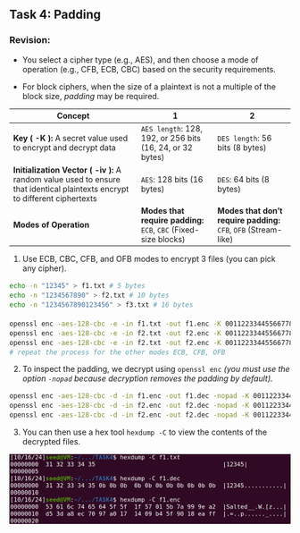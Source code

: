 ## Task 4: Padding

### Revision:

- You select a cipher type (e.g., AES), and then choose a mode of operation (e.g., CFB, ECB, CBC) based on the security requirements.

- For block ciphers, when the size of a plaintext is not a multiple of the block size, *padding* may be required.

| Concept | 1 | 2 |
| ------- | ---------- | -------- |
| **Key ( -K ):** A secret value used to encrypt and decrypt data | `AES length`: 128, 192, or 256 bits (16, 24, or 32 bytes) | `DES length`: 56 bits (8 bytes) |
| **Initialization Vector ( -iv ):** A random value used to ensure that identical plaintexts encrypt to different ciphertexts | `AES`: 128 bits (16 bytes) | `DES`: 64 bits (8 bytes) |
| **Modes of Operation** | **Modes that require padding:** `ECB`, `CBC` (Fixed-size blocks) | **Modes that don’t require padding:** `CFB`, `OFB` (Stream-like) |

1. Use ECB, CBC, CFB, and OFB modes to encrypt 3 files (you can pick any cipher).
```bash
echo -n "12345" > f1.txt # 5 bytes
echo -n "1234567890" > f2.txt # 10 bytes
echo -n "1234567890123456" > f3.txt # 16 bytes

openssl enc -aes-128-cbc -e -in f1.txt -out f1.enc -K 00112233445566778899aabbccddeeff -iv 0102030405060708
openssl enc -aes-128-cbc -e -in f2.txt -out f2.enc -K 00112233445566778899aabbccddeeff -iv 0102030405060708
openssl enc -aes-128-cbc -e -in f2.txt -out f2.enc -K 00112233445566778899aabbccddeeff -iv 0102030405060708
# repeat the process for the other modes ECB, CFB, OFB
```

2. To inspect the padding, we decrypt using `openssl enc` *(you must use the option `-nopad` because decryption removes the padding by default).*
```bash
openssl enc -aes-128-cbc -d -in f1.enc -out f1.dec -nopad -K 00112233445566778899aabbccddeeff -iv 0102030405060708
openssl enc -aes-128-cbc -d -in f2.enc -out f2.dec -nopad -K 00112233445566778899aabbccddeeff -iv 0102030405060708
openssl enc -aes-128-cbc -d -in f2.enc -out f2.dec -nopad -K 00112233445566778899aabbccddeeff -iv 0102030405060708
```

3. You can then use a hex tool `hexdump -C` to view the contents of the decrypted files.

![hexdump output](https://github.com/moooninjune/SEED-Crypto-Lab/blob/6315cb5e7d5eb8f8086c88c8d31ef0e92add75ea/images/lab1-task4-hexdump.png)
